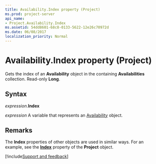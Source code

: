 ```yaml
---
title: Availability.Index property (Project)
ms.prod: project-server
api_name:
- Project.Availability.Index
ms.assetid: 54dd8601-68c8-0133-5622-12e26c70972d
ms.date: 06/08/2017
localization_priority: Normal
---
```



# Availability.Index property (Project)

Gets the index of an  **Availability** object in the containing **Availabilities** collection. Read-only **Long**.


## Syntax

_expression_.**Index**

 _expression_ A variable that represents an [Availability](./Project.Availability.md) object.


## Remarks

The  **Index** properties of other objects are used in similar ways. For an example, see the **[Index](Project.Project.Index.md)** property of the **Project** object.

[!include[Support and feedback](~/includes/feedback-boilerplate.md)]